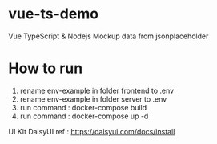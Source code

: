 # vue-ts-demo
Vue TypeScript &amp; Nodejs Mockup data from jsonplaceholder


# How to run
1. rename env-example in folder frontend to .env
2. rename env-example in folder server to .env
3. run command : docker-compose build
4. run command : docker-compose up -d





UI Kit
DaisyUI 
ref : https://daisyui.com/docs/install